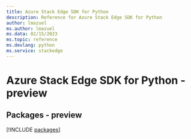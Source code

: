 ```yaml
---
title: Azure Stack Edge SDK for Python
description: Reference for Azure Stack Edge SDK for Python
author: lmazuel
ms.author: lmazuel
ms.data: 02/15/2023
ms.topic: reference
ms.devlang: python
ms.service: stackedge
---
```

# Azure Stack Edge SDK for Python - preview
## Packages - preview
[!INCLUDE [packages](stack-edge-index.md)]